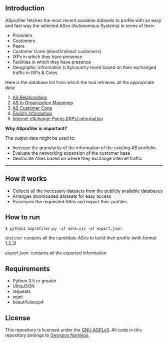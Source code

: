 ## Introduction

ASprofiler fetches the most recent available datasets to profile with an easy and fast way the selected ASes (Autonomous Systems) in terms of their:
 - Providers
 - Customers
 - Peers
 - Customer Cone (direct/indirect customers)
 - IXPs in which they have presence
 - Facilities in which they have presence
 - Geographic information (city/country level) based on their exchanged traffic in IXPs & Colos


Here is the database list from which the tool retrieves all the appropriate data:
 1. [AS Relationships](https://www.caida.org/catalog/datasets/as-relationships)
 2. [AS to Organization Mappings](https://www.caida.org/catalog/datasets/as-organizations)
 3. [AS Customer Cone](https://www.caida.org/catalog/datasets/as-relationships)
 4. [Facility Information](https://www.caida.org/catalog/datasets/peeringdb)
 5. [Internet eXchange Points (IXPs) information](https://www.caida.org/catalog/datasets/ixps)

**Why ASprofiler is important?**

The output data might be used to:
- Increase the granularity of the information of the existing AS portfolio
- Evaluate the networking expansion of the customer base
- Geolocate ASes based on where they exchange Internet traffic
------------

## How it works
- Collects all the necessary datasets from the publicly available databases
- Arranges downloaded datasets for easy access
- Processes the requested ASes and export their profiles

## How to run
`$ python3 asprofiler.py -if asns.csv -of export.json`

_test.csv_: contains all the candidate ASes to build their profile (with format 1,2,3)

_export.json_: contains all the exported information

## Requirements
- Python 3.5 or greater
- UltraJSON
- requests
- wget
- beautifulsoup4

## License

This repository is licensed under the [GNU AGPLv3](LICENSE). All code in this repository belongs to [Georgios Nomikos](https://www.linkedin.com/in/georgenomikos).
